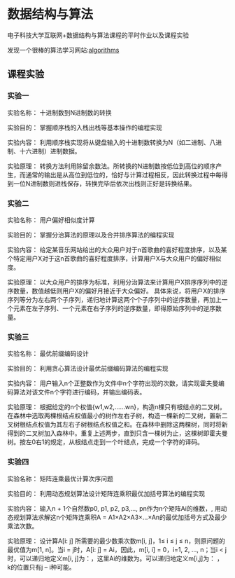 # 数据结构与算法

电子科技大学互联网+数据结构与算法课程的平时作业以及课程实验

发现一个很棒的算法学习网站:[algorithms](https://algorithms.tutorialhorizon.com/)

## 课程实验

### 实验一

实验名称：
  十进制数到N进制数的转换
  
实验目的：
  掌握顺序栈的入栈出栈等基本操作的编程实现
  
实验内容：
  利用顺序栈实现将从键盘输入的十进制数转换为N（如二进制、八进制、十六进制）进制数据。
  
实验原理：
  转换方法利用除留余数法。所转换的N进制数按低位到高位的顺序产生，而通常的输出是从高位到低位的，恰好与计算过程相反，因此转换过程中每得到一位N进制数则进栈保存，转换完毕后依次出栈则正好是转换结果。

### 实验二

实验名称：
  用户偏好相似度计算
  
实验目的：
  掌握分治算法的原理以及合并排序算法的编程实现
  
实验内容：
  给定某音乐网站给出的大众用户对于n首歌曲的喜好程度排序，以及某个特定用户X对于这n首歌曲的喜好程度排序，计算用户X与大众用户的偏好相似度。

实验原理：
  以大众用户的排序为标准，利用分治算法来计算用户X排序序列中的逆序数量，数值越低则用户X的偏好月接近于大众偏好。
  具体来说，将用户X的排序序列等分为左右两个子序列，递归地计算这两个个子序列中的逆序数量，再加上一个元素在左子序列、一个元素在右子序列的逆序数量，即得原始序列中的逆序数量。

### 实验三

实验名称：
  最优前缀编码设计
  
实验目的：
  利用贪心算法设计最优前缀编码算法的编程实现
  
实验内容：
  用户输入n个正整数作为文件中n个字符出现的次数，请实现霍夫曼编码算法对该文件n个字符进行编码，并输出编码表。
  
实验原理：
  根据给定的n个权值{w1,w2,……wn}，构造n棵只有根结点的二叉树。在森林中选取两棵根结点权值最小的树作左右子树，构造一棵新的二叉树，置新二叉树根结点权值为其左右子树根结点权值之和。在森林中删除这两棵树，同时将新得到的二叉树加入森林中。重复上述两步，直到只含一棵树为止，这棵树即霍夫曼树。按左0右1的规定，从根结点走到一个叶结点，完成一个字符的译码。


### 实验四

实验名称：
  矩阵连乘最优计算次序问题

实验目的：
  利用动态规划算法设计矩阵连乘积最优加括号算法的编程实现
  
实验内容：
  输入n + 1个自然数p0, p1, p2, p3,…, pn作为n个矩阵Ai的维数，, 用动态规划算法求解这n个矩阵连乘积A = A1×A2×A3×…×An的最优加括号方式及最少乘法次数。
    
实验原理：
  设计算A[i: j] 所需要的最少数乘次数m[i, j]，1≤ i ≤ j ≤ n，则原问题的最优值为m[1, n]。当i = j时，A[i: j] = Ai，因此，m[i, i] = 0，i=1, 2, …, n；当i < j时，可以递归地定义m[i, j]为：，这里Ai的维数为。可以递归地定义m[i,j]为：
，
k的位置只有j – i种可能。
